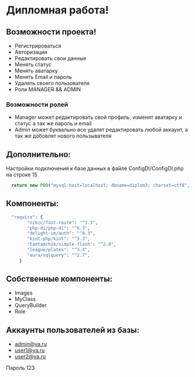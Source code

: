 # Дипломная работа! 

## Возможности проекта!
- Регистрироваться
- Авторизация
- Редактировать свои данные
- Менять статус
- Менять аватарку
- Менять Email и пароль 
- Удалять своего пользователя
- Роли MANAGER && ADMIN


### Возможности ролей 
- Manager может редактировать свой профиль, изменят аватарку и статус а так же пароль и email
- Admin может буквально все удалят редактировать любой аккаунт, а так же добовлят нового пользывателя 


## Дополнительно:
Настройки подключения к базе данных в файле ConfigDI/ConfigDI.php на строке 15

```php
  return new PDO("mysql:host=localhost; dbname=diplom3; charset=utf8", "root", "root");
```
## Компоненты:
```php
  "require": {
        "nikic/fast-route": "^1.3",
        "php-di/php-di": "^6.3",
        "delight-im/auth": "^8.3",
        "kint-php/kint": "^3.3",
        "tamtamchik/simple-flash": "^2.0",
        "league/plates": "^3.4",
        "aura/sqlquery": "^2.7",
     }
```
## Собственные компоненты:
  - Images
  - MyClass
  - QueryBuilder
  - Role

## Аккаунты пользователей из базы:
- admin@ya.ru
- user1@ya.ru
- user2@ya.ru

Пароль 123
